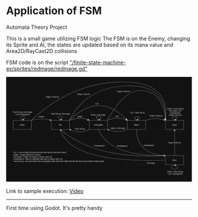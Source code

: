 # Application of FSM
Automata Theory Project

This is a small game utilizing FSM logic
The FSM is on the Enemy, changing its Sprite and AI, the states are updated based on its mana value and Area2D/RayCast2D collisions

FSM code is on the script ["/finite-state-machine-ex/sprites/redmage/redmage.gd"](https://github.com/soal-ec/FSM_with_Godot/blob/main/finite-state-machine-ex/sprites/redmage/redmage.gd)

![Test Image 2](/others/FSM.png)

Link to sample execution:
[Video](https://youtu.be/onkVCZGi7Z0)

---

First time using Godot. It's pretty handy
